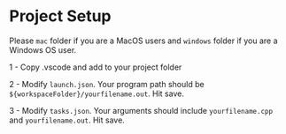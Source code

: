 # Project Setup
Please `mac` folder if you are a MacOS users and `windows` folder if you are a Windows OS user.


1 -	Copy .vscode and add to your project folder

2 -	Modify `launch.json`. Your program path should be `${workspaceFolder}/yourfilename.out`. Hit save.

3 -	Modify `tasks.json`. Your arguments should include `yourfilename.cpp` and `yourfilename.out`. Hit save.
